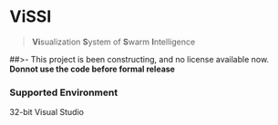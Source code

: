 # ViSSI
 >**Vi**sualization **S**ystem of **S**warm **I**ntelligence

 ##>-
 This project is been constructing, and no license available now. 
 **Donnot use the code before formal release**

 ### Supported Environment
 32-bit Visual Studio
